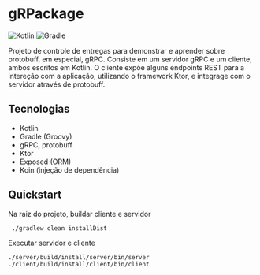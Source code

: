 # gRPackage
![Kotlin](https://img.shields.io/badge/kotlin-%237F52FF.svg?style=for-the-badge&logo=kotlin&logoColor=white)
![Gradle](https://img.shields.io/badge/Gradle-02303A.svg?style=for-the-badge&logo=Gradle&logoColor=white)

Projeto de controle de entregas para demonstrar e aprender sobre protobuff, em especial, gRPC. Consiste em um servidor gRPC e um cliente, ambos escritos em Kotlin.
O cliente expõe alguns endpoints REST para a intereção com a aplicação, utilizando o framework Ktor, e integrage com o servidor através de protobuff.

## Tecnologias
- Kotlin
- Gradle (Groovy)
- gRPC, protobuff
- Ktor
- Exposed (ORM)
- Koin (injeção de dependência)

## Quickstart
Na raiz do projeto, buildar cliente e servidor
```shell
 ./gradlew clean installDist
```

Executar servidor e cliente
```shell
./server/build/install/server/bin/server
./client/build/install/client/bin/client
```
